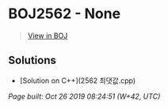 # BOJ2562 - None

> [View in BOJ](https://www.acmicpc.net/problem/2562)

## Solutions
- [Solution on C++](2562 최댓값.cpp)


_Page built: Oct 26 2019 08:24:51 (W+42, UTC)_

